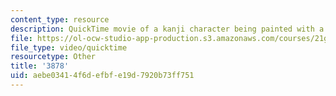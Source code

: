 ```yaml
---
content_type: resource
description: QuickTime movie of a kanji character being painted with a brush.
file: https://ol-ocw-studio-app-production.s3.amazonaws.com/courses/21g-504-japanese-iv-spring-2009/aebe03414f6defbfe19d7920b73ff751_3878.mov
file_type: video/quicktime
resourcetype: Other
title: '3878'
uid: aebe0341-4f6d-efbf-e19d-7920b73ff751
---
```

